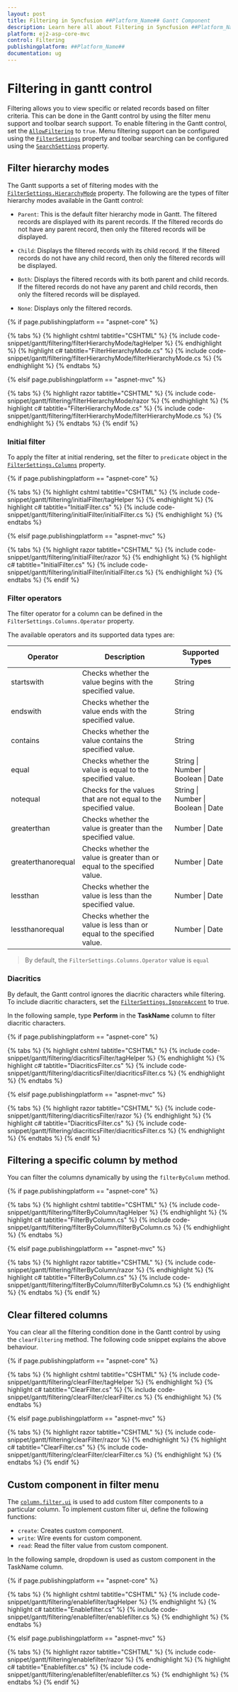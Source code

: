 ```yaml
---
layout: post
title: Filtering in Syncfusion ##Platform_Name## Gantt Component
description: Learn here all about Filtering in Syncfusion ##Platform_Name## Gantt component of Syncfusion Essential JS 2 and more.
platform: ej2-asp-core-mvc
control: Filtering
publishingplatform: ##Platform_Name##
documentation: ug
---
```



# Filtering in gantt control

Filtering allows you to view specific or related records based on filter criteria. This can be done in the Gantt control by using the filter menu support and toolbar search support. To enable filtering in the Gantt control, set the [`AllowFiltering`](https://help.syncfusion.com/cr/cref_files/aspnetcore-js2/Syncfusion.EJ2~Syncfusion.EJ2.Gantt.Gantt~AllowFiltering.html) to `true`. Menu filtering support can be configured using the [`FilterSettings`](https://help.syncfusion.com/cr/cref_files/aspnetcore-js2/Syncfusion.EJ2~Syncfusion.EJ2.Gantt.Gantt~FilterSettings.html) property and toolbar searching can be configured using the [`SearchSettings`](https://help.syncfusion.com/cr/cref_files/aspnetcore-js2/Syncfusion.EJ2~Syncfusion.EJ2.Gantt.Gantt~SearchSettings.html) property.

## Filter hierarchy modes

The Gantt supports a set of filtering modes with the [`FilterSettings.HierarchyMode`](https://help.syncfusion.com/cr/cref_files/aspnetcore-js2/Syncfusion.EJ2~Syncfusion.EJ2.Gantt.GanttFilterSettings~HierarchyMode.html) property. The following are the types of filter hierarchy modes available in the Gantt control:

* `Parent`: This is the default filter hierarchy mode in Gantt. The filtered records are displayed with its parent records. If the filtered records do not have any parent record, then only the filtered records will be displayed.

* `Child`: Displays the filtered records with its child record. If the filtered records do not have any child record, then only the filtered records will be displayed.

* `Both`: Displays the filtered records with its both parent and child records. If the filtered records do not have any parent and child records, then only the filtered records will be displayed.

* `None`: Displays only the filtered records.

{% if page.publishingplatform == "aspnet-core" %}

{% tabs %}
{% highlight cshtml tabtitle="CSHTML" %}
{% include code-snippet/gantt/filtering/filterHierarchyMode/tagHelper %}
{% endhighlight %}
{% highlight c# tabtitle="FilterHierarchyMode.cs" %}
{% include code-snippet/gantt/filtering/filterHierarchyMode/filterHierarchyMode.cs %}
{% endhighlight %}
{% endtabs %}

{% elsif page.publishingplatform == "aspnet-mvc" %}

{% tabs %}
{% highlight razor tabtitle="CSHTML" %}
{% include code-snippet/gantt/filtering/filterHierarchyMode/razor %}
{% endhighlight %}
{% highlight c# tabtitle="FilterHierarchyMode.cs" %}
{% include code-snippet/gantt/filtering/filterHierarchyMode/filterHierarchyMode.cs %}
{% endhighlight %}
{% endtabs %}
{% endif %}



### Initial filter

To apply the filter at initial rendering, set the filter to `predicate` object in the [`FilterSettings.Columns`](https://help.syncfusion.com/cr/cref_files/aspnetcore-js2/Syncfusion.EJ2~Syncfusion.EJ2.Gantt.GanttFilterSettings~Columns.html) property.

{% if page.publishingplatform == "aspnet-core" %}

{% tabs %}
{% highlight cshtml tabtitle="CSHTML" %}
{% include code-snippet/gantt/filtering/initialFilter/tagHelper %}
{% endhighlight %}
{% highlight c# tabtitle="InitialFilter.cs" %}
{% include code-snippet/gantt/filtering/initialFilter/initialFilter.cs %}
{% endhighlight %}
{% endtabs %}

{% elsif page.publishingplatform == "aspnet-mvc" %}

{% tabs %}
{% highlight razor tabtitle="CSHTML" %}
{% include code-snippet/gantt/filtering/initialFilter/razor %}
{% endhighlight %}
{% highlight c# tabtitle="InitialFilter.cs" %}
{% include code-snippet/gantt/filtering/initialFilter/initialFilter.cs %}
{% endhighlight %}
{% endtabs %}
{% endif %}



### Filter operators

The filter operator for a column can be defined in the `FilterSettings.Columns.Operator` property.

The available operators and its supported data types are:

Operator |Description |Supported Types
-----|-----|-----
startswith |Checks whether the value begins with the specified value. |String
endswith |Checks whether the value ends with the specified value. |String
contains |Checks whether the value contains the specified value. |String
equal |Checks whether the value is equal to the specified value. |String &#124; Number &#124; Boolean &#124; Date
notequal |Checks for the values that are not equal to the specified value. |String &#124; Number &#124; Boolean &#124; Date
greaterthan |Checks whether the value is greater than the specified value. |Number &#124; Date
greaterthanorequal|Checks whether the value is greater than or equal to the specified value. |Number &#124; Date
lessthan |Checks whether the value is less than the specified value. |Number &#124; Date
lessthanorequal |Checks whether the value is less than or equal to the specified value. |Number &#124; Date

> By default, the `FilterSettings.Columns.Operator` value is `equal`

### Diacritics

By default, the Gantt control ignores the diacritic characters while filtering. To include diacritic characters, set the [`FilterSettings.IgnoreAccent`](https://help.syncfusion.com/cr/cref_files/aspnetcore-js2/Syncfusion.EJ2~Syncfusion.EJ2.Gantt.GanttFilterSettings~IgnoreAccent.html) to true.

In the following sample, type **Perform** in the **TaskName** column to filter diacritic characters.

{% if page.publishingplatform == "aspnet-core" %}

{% tabs %}
{% highlight cshtml tabtitle="CSHTML" %}
{% include code-snippet/gantt/filtering/diacriticsFilter/tagHelper %}
{% endhighlight %}
{% highlight c# tabtitle="DiacriticsFilter.cs" %}
{% include code-snippet/gantt/filtering/diacriticsFilter/diacriticsFilter.cs %}
{% endhighlight %}
{% endtabs %}

{% elsif page.publishingplatform == "aspnet-mvc" %}

{% tabs %}
{% highlight razor tabtitle="CSHTML" %}
{% include code-snippet/gantt/filtering/diacriticsFilter/razor %}
{% endhighlight %}
{% highlight c# tabtitle="DiacriticsFilter.cs" %}
{% include code-snippet/gantt/filtering/diacriticsFilter/diacriticsFilter.cs %}
{% endhighlight %}
{% endtabs %}
{% endif %}



## Filtering a specific column by method

You can filter the columns dynamically by using the `filterByColumn` method.

{% if page.publishingplatform == "aspnet-core" %}

{% tabs %}
{% highlight cshtml tabtitle="CSHTML" %}
{% include code-snippet/gantt/filtering/filterByColumn/tagHelper %}
{% endhighlight %}
{% highlight c# tabtitle="FilterByColumn.cs" %}
{% include code-snippet/gantt/filtering/filterByColumn/filterByColumn.cs %}
{% endhighlight %}
{% endtabs %}

{% elsif page.publishingplatform == "aspnet-mvc" %}

{% tabs %}
{% highlight razor tabtitle="CSHTML" %}
{% include code-snippet/gantt/filtering/filterByColumn/razor %}
{% endhighlight %}
{% highlight c# tabtitle="FilterByColumn.cs" %}
{% include code-snippet/gantt/filtering/filterByColumn/filterByColumn.cs %}
{% endhighlight %}
{% endtabs %}
{% endif %}



## Clear filtered columns

You can clear all the filtering condition done in the Gantt control by using the `clearFiltering` method. The following code snippet explains the above behaviour.

{% if page.publishingplatform == "aspnet-core" %}

{% tabs %}
{% highlight cshtml tabtitle="CSHTML" %}
{% include code-snippet/gantt/filtering/clearFilter/tagHelper %}
{% endhighlight %}
{% highlight c# tabtitle="ClearFilter.cs" %}
{% include code-snippet/gantt/filtering/clearFilter/clearFilter.cs %}
{% endhighlight %}
{% endtabs %}

{% elsif page.publishingplatform == "aspnet-mvc" %}

{% tabs %}
{% highlight razor tabtitle="CSHTML" %}
{% include code-snippet/gantt/filtering/clearFilter/razor %}
{% endhighlight %}
{% highlight c# tabtitle="ClearFilter.cs" %}
{% include code-snippet/gantt/filtering/clearFilter/clearFilter.cs %}
{% endhighlight %}
{% endtabs %}
{% endif %}



## Custom component in filter menu

The [`column.filter.ui`](../api/gantt/column/#filter) is used to add custom filter components to a particular column.
To implement custom filter ui, define the following functions:

* `create`:  Creates custom component.
* `write`: Wire events for custom component.
* `read`: Read the filter value from custom component.

In the following sample, dropdown is used  as custom component in the TaskName column.

{% if page.publishingplatform == "aspnet-core" %}

{% tabs %}
{% highlight cshtml tabtitle="CSHTML" %}
{% include code-snippet/gantt/filtering/enablefilter/tagHelper %}
{% endhighlight %}
{% highlight c# tabtitle="Enablefilter.cs" %}
{% include code-snippet/gantt/filtering/enablefilter/enablefilter.cs %}
{% endhighlight %}
{% endtabs %}

{% elsif page.publishingplatform == "aspnet-mvc" %}

{% tabs %}
{% highlight razor tabtitle="CSHTML" %}
{% include code-snippet/gantt/filtering/enablefilter/razor %}
{% endhighlight %}
{% highlight c# tabtitle="Enablefilter.cs" %}
{% include code-snippet/gantt/filtering/enablefilter/enablefilter.cs %}
{% endhighlight %}
{% endtabs %}
{% endif %}